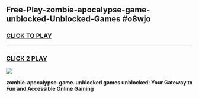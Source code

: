
## Free-Play-zombie-apocalypse-game-unblocked-Unblocked-Games #o8wjo
<h3>
<a href="https://news.freeplayer.one?title=zombie-apocalypse-game-unblocked&ref=8M">CLICK TO PLAY</a></h3>
<hr>

<h3>
<a href="https://news.freeplayer.one?title=zombie-apocalypse-game-unblocked&ref=8M">CLICK 2 PLAY</a>
  
</h3>

<a href="https://news.freeplayer.one?title=zombie-apocalypse-game-unblocked&ref=8M"><img src="https://clearcache.store/games.png"></a>


**zombie-apocalypse-game-unblocked games unblocked: Your Gateway to Fun and Accessible Online Gaming**
